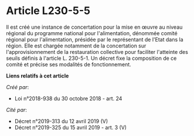 # Article L230-5-5

Il est créé une instance de concertation pour la mise en œuvre au niveau régional du programme national pour l'alimentation,
dénommée comité régional pour l'alimentation, présidée par le représentant de l'Etat dans la région. Elle est chargée
notamment de la concertation sur l'approvisionnement de la restauration collective pour faciliter l'atteinte des seuils
définis à l'article L. 230-5-1. Un décret fixe la composition de ce comité et précise ses modalités de fonctionnement.

**Liens relatifs à cet article**

_Créé par_:

  - Loi n°2018-938 du 30 octobre 2018 - art. 24

_Cité par_:

  - Décret n°2019-313 du 12 avril 2019 (V)
  - Décret n°2019-325 du 15 avril 2019 - art. 3 (V)
